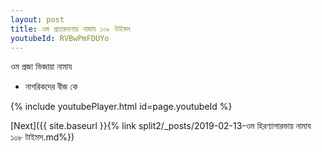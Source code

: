 ```yaml
---
layout: post
title: ওম প্রতারদানায় নামায ১০৮ টাইমস
youtubeId: RVBwPmFDUYo
---
```

 
 
 ওম প্রজা ভিজায়া নামায  
 
 -  নাগরিকদের বীজ কে 
 
  
 
  
 
 
 
 
 
 


{% include youtubePlayer.html id=page.youtubeId %}
 
[Next]({{ site.baseurl }}{% link  split2/_posts/2019-02-13-ওম হিরণ্যাগারভায় নামায ১০৮ টাইমস.md%})
 
